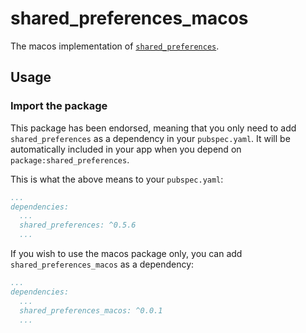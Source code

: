 # shared_preferences_macos

The macos implementation of [`shared_preferences`][1].

## Usage

### Import the package

This package has been endorsed, meaning that you only need to add `shared_preferences`
as a dependency in your `pubspec.yaml`. It will be automatically included in your app
when you depend on `package:shared_preferences`.

This is what the above means to your `pubspec.yaml`:

```yaml
...
dependencies:
  ...
  shared_preferences: ^0.5.6
  ...
```

If you wish to use the macos package only, you can add  `shared_preferences_macos` as a
dependency:

```yaml
...
dependencies:
  ...
  shared_preferences_macos: ^0.0.1
  ...
```

[1]: ../shared_preferences/shared_preferences

